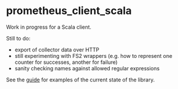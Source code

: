 # prometheus_client_scala

Work in progress for a Scala client.

Still to do:

 - export of collector data over HTTP
 - still experimenting with FS2 wrappers (e.g. how to represent one counter for successes, another for failure)
 - sanity checking names against allowed regular expressions

See the [guide](doc/Guide.md) for examples of the current state of the library.
